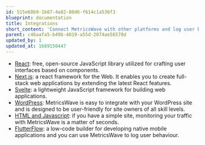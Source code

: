 ```yaml
---
id: 515e68b9-1b87-4a82-80d6-f614c1a536f3
blueprint: documentation
title: Integrations
short_content: 'Connect MetricsWave with other platforms and log user behaviour and traffic.'
parent: c46aafa5-b49b-4019-a55d-2074ae56570d
updated_by: 1
updated_at: 1689150447
---
```

- [React](/documentation/integrations/react): free, open-source JavaScript library utilized for crafting user interfaces
  based on components.
- [Next.js](/documentation/integrations/next-js): a react framework for the Web. It enables you to create full-stack web
  applications by extending the latest React features.
- [Svelte](/documentation/integrations/svelte): a lightweight JavaScript framework for building web applications.
- [WordPress](/documentation/integrations/wordpress): MetricsWave is easy to integrate with your WordPress site and is designed to be user-friendly for site owners of all skill levels.
- [HTML and Javascript](/documentation/integrations/html-and-javascript): if you have a simple site, monitoring your traffic with MetricsWave is a matter of seconds.
- [FlutterFlow](/documentation/integrations/flutterflow): a low-code builder for developing native mobile applications
  and you can use MetricsWave to log user behaviour.